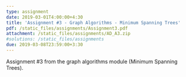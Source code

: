 ```yaml
---
type: assignment
date: 2019-03-01T4:00:00+4:30
title: 'Assignment #3 - Graph Algorithms - Minimum Spanning Trees'
pdf: /static_files/assignments/Assignment3.pdf
attachment: /static_files/assignments/AD_A3.zip
#solutions: /static_files/assignments
due: 2019-03-08T23:59:00+3:30
---
```

Assignment #3 from the graph algorithms module (Minimum Spanning Trees). 